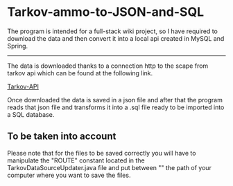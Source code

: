 # Tarkov-ammo-to-JSON-and-SQL

The program is intended for a full-stack wiki project, so I have required to download the data and then convert it into a local api created in MySQL and Spring.

-----------------------------------------

The data is downloaded thanks to a connection http to the scape from tarkov api which can be found at the following link.

[Tarkov-API](https://tarkov.dev/api/)

Once downloaded the data is saved in a json file and after that the program reads that json file and transforms it into a .sql file ready to be imported into a SQL database.

## To be taken into account

Please note that for the files to be saved correctly you will have to manipulate the "ROUTE" constant located in the TarkovDataSourceUpdater.java file and put between "" the path of your computer where you want to save the files.
